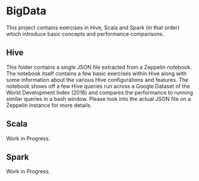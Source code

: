 # BigData
This project contains exercises in Hive, Scala and Spark (in that order) which introduce basic concepts and performance comparisons.

## Hive

This folder contains a single JSON file extracted from a Zeppelin notebook. The notebook itself contains a few basic exercises within Hive along with some information about the various Hive configurations and features. The notebook shows off a few Hive queries run across a Google Dataset of the World Development Index (2016) and compares the performance to running similar queries in a bash window. Please look into the actual JSON file on a Zeppelin instance for more details.

## Scala

Work in Progress.

## Spark

Work in Progress.
